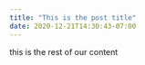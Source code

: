 ```yaml
---
title: "This is the post title"
date: 2020-12-21T14:30:43-07:00
---
```

this is the rest of our content
